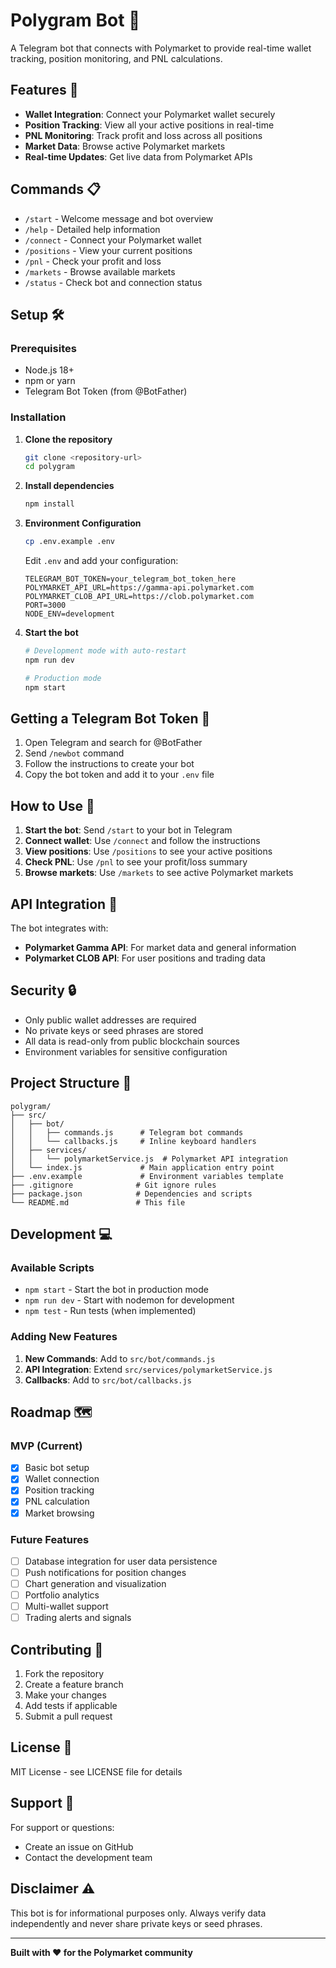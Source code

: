 # Polygram Bot 🎯

A Telegram bot that connects with Polymarket to provide real-time wallet tracking, position monitoring, and PNL calculations.

## Features 🚀

- **Wallet Integration**: Connect your Polymarket wallet securely
- **Position Tracking**: View all your active positions in real-time
- **PNL Monitoring**: Track profit and loss across all positions
- **Market Data**: Browse active Polymarket markets
- **Real-time Updates**: Get live data from Polymarket APIs

## Commands 📋

- `/start` - Welcome message and bot overview
- `/help` - Detailed help information
- `/connect` - Connect your Polymarket wallet
- `/positions` - View your current positions
- `/pnl` - Check your profit and loss
- `/markets` - Browse available markets
- `/status` - Check bot and connection status

## Setup 🛠️

### Prerequisites

- Node.js 18+ 
- npm or yarn
- Telegram Bot Token (from @BotFather)

### Installation

1. **Clone the repository**
   ```bash
   git clone <repository-url>
   cd polygram
   ```

2. **Install dependencies**
   ```bash
   npm install
   ```

3. **Environment Configuration**
   ```bash
   cp .env.example .env
   ```
   
   Edit `.env` and add your configuration:
   ```env
   TELEGRAM_BOT_TOKEN=your_telegram_bot_token_here
   POLYMARKET_API_URL=https://gamma-api.polymarket.com
   POLYMARKET_CLOB_API_URL=https://clob.polymarket.com
   PORT=3000
   NODE_ENV=development
   ```

4. **Start the bot**
   ```bash
   # Development mode with auto-restart
   npm run dev
   
   # Production mode
   npm start
   ```

## Getting a Telegram Bot Token 🤖

1. Open Telegram and search for @BotFather
2. Send `/newbot` command
3. Follow the instructions to create your bot
4. Copy the bot token and add it to your `.env` file

## How to Use 📱

1. **Start the bot**: Send `/start` to your bot in Telegram
2. **Connect wallet**: Use `/connect` and follow the instructions
3. **View positions**: Use `/positions` to see your active positions
4. **Check PNL**: Use `/pnl` to see your profit/loss summary
5. **Browse markets**: Use `/markets` to see active Polymarket markets

## API Integration 🔌

The bot integrates with:
- **Polymarket Gamma API**: For market data and general information
- **Polymarket CLOB API**: For user positions and trading data

## Security 🔒

- Only public wallet addresses are required
- No private keys or seed phrases are stored
- All data is read-only from public blockchain sources
- Environment variables for sensitive configuration

## Project Structure 📁

```
polygram/
├── src/
│   ├── bot/
│   │   ├── commands.js      # Telegram bot commands
│   │   └── callbacks.js     # Inline keyboard handlers
│   ├── services/
│   │   └── polymarketService.js  # Polymarket API integration
│   └── index.js             # Main application entry point
├── .env.example             # Environment variables template
├── .gitignore              # Git ignore rules
├── package.json            # Dependencies and scripts
└── README.md               # This file
```

## Development 💻

### Available Scripts

- `npm start` - Start the bot in production mode
- `npm run dev` - Start with nodemon for development
- `npm test` - Run tests (when implemented)

### Adding New Features

1. **New Commands**: Add to `src/bot/commands.js`
2. **API Integration**: Extend `src/services/polymarketService.js`
3. **Callbacks**: Add to `src/bot/callbacks.js`

## Roadmap 🗺️

### MVP (Current)
- [x] Basic bot setup
- [x] Wallet connection
- [x] Position tracking
- [x] PNL calculation
- [x] Market browsing

### Future Features
- [ ] Database integration for user data persistence
- [ ] Push notifications for position changes
- [ ] Chart generation and visualization
- [ ] Portfolio analytics
- [ ] Multi-wallet support
- [ ] Trading alerts and signals

## Contributing 🤝

1. Fork the repository
2. Create a feature branch
3. Make your changes
4. Add tests if applicable
5. Submit a pull request

## License 📄

MIT License - see LICENSE file for details

## Support 💬

For support or questions:
- Create an issue on GitHub
- Contact the development team

## Disclaimer ⚠️

This bot is for informational purposes only. Always verify data independently and never share private keys or seed phrases.

---

**Built with ❤️ for the Polymarket community**